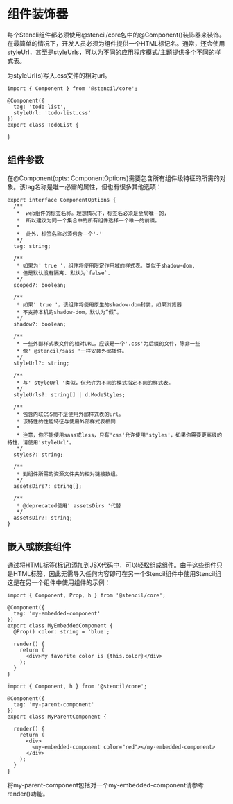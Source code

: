# 组件装饰器

每个Stencli组件都必须使用@stencil/core包中的@Component()装饰器来装饰。在最简单的情况下，开发人员必须为组件提供一个HTML标记名。通常，还会使用styleUrl，甚至是styleUrls，可以为不同的应用程序模式/主题提供多个不同的样式表。 

为styleUrl(s)写入.css文件的相对url。

```
import { Component } from '@stencil/core';

@Component({
  tag: 'todo-list',
  styleUrl: 'todo-list.css'
})
export class TodoList {

}
```

## 组件参数

在@Component(opts: ComponentOptions)需要包含所有组件级特征的所需的对象。该tag名称是唯一必需的属性，但也有很多其他选项：

```
export interface ComponentOptions {
  /**
   *  web组件的标签名称。理想情况下，标签名必须是全局唯一的，
   *  所以建议为同一个集合中的所有组件选择一个唯一的前缀。
   *
   *  此外，标签名称必须包含一个'-'
   */
  tag: string;

  /**
   * 如果为' true '，组件将使用限定作用域的样式表。类似于shadow-dom,
   * 但是默认没有隔离. 默认为`false`.
   */
  scoped?: boolean;

  /**
   * 如果' true '，该组件将使用原生的shadow-dom封装，如果浏览器
   * 不支持本机的shadow-dom。默认为“假”。
   */
  shadow?: boolean;

  /**
   * 一些外部样式表文件的相对URL。应该是一个'.css'为后缀的文件，除非一些  
   * 像' @stencil/sass '一样安装外部插件。
   */
  styleUrl?: string;

  /**
   * 与' styleUrl '类似，但允许为不同的模式指定不同的样式表。
   */
  styleUrls?: string[] | d.ModeStyles;

  /**
   * 包含内联CSS而不是使用外部样式表的url。
   * 该特性的性能特征与使用外部样式表相同
   *
   * 注意，你不能使用sass或less，只有'css'允许使用'styles'，如果你需要更高级的特性，请使用'styleUrl'。
   */
  styles?: string;

  /**
   * 到组件所需的资源文件夹的相对链接数组。
   */
  assetsDirs?: string[];

  /**
   * @deprecated使用' assetsDirs '代替
   */
  assetsDir?: string;
}
```

## 嵌入或嵌套组件

通过将HTML标签(标记)添加到JSX代码中，可以轻松组成组件。由于这些组件只是HTML标签，因此无需导入任何内容即可在另一个Stencil组件中使用Stencil组
这是在另一个组件中使用组件的示例：

```
import { Component, Prop, h } from '@stencil/core';

@Component({
  tag: 'my-embedded-component'
})
export class MyEmbeddedComponent {
  @Prop() color: string = 'blue';

  render() {
    return (
      <div>My favorite color is {this.color}</div>
    );
  }
}
```

```
import { Component, h } from '@stencil/core';

@Component({
  tag: 'my-parent-component'
})
export class MyParentComponent {

  render() {
    return (
      <div>
        <my-embedded-component color="red"></my-embedded-component>
      </div>
    );
  }
}
```

将my-parent-component包括对一个my-embedded-component请参考render()功能。